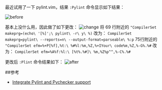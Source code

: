 
最近试用了一下 pylint.vim，结果 `:Pylint` 命令显示如下结果：

![before](https://github.com/mozillazg/my-blog-file/raw/master/2011/11/2011-11-05-09-36-5.jpg)

基本上没什么用，因此做了如下更改：
![change](https://github.com/mozillazg/my-blog-file/raw/master/2011/11/2011-11-05-09-38-4.jpg)
将 69 行附近的
`"CompilerSet makeprg=(echo\ '[%]';\ pylint\ -r\ y\ %)`
改为：
`CompilerSet makeprg=pylint\ --reports=n\ --output-format=parseable\ %:p`
75行附近的
`"CompilerSet efm=%+P[%f],%t:\ %#%l:%m,%Z,%+IYour\ code%m,%Z,%-G%.%#`
改为：
`CompilerSet efm=%A%f:%l:\ [%t%.%#]\ %m,%Z%p^^,%-C%.%#`

更改后 `:Plint` 命令结果如下：
![after](https://github.com/mozillazg/my-blog-file/raw/master/2011/11/2011-11-05-09-37-2.jpg)

##参考

* [Integrate Pylint and Pychecker support](http://vim.wikia.com/wiki/Integrate_Pylint_and_Pychecker_support)


